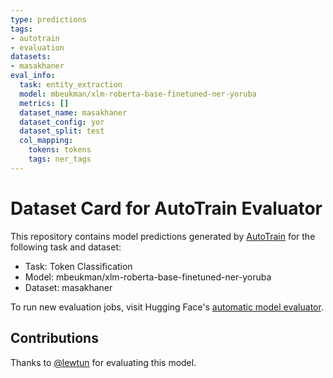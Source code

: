 ```yaml
---
type: predictions
tags:
- autotrain
- evaluation
datasets:
- masakhaner
eval_info:
  task: entity_extraction
  model: mbeukman/xlm-roberta-base-finetuned-ner-yoruba
  metrics: []
  dataset_name: masakhaner
  dataset_config: yor
  dataset_split: test
  col_mapping:
    tokens: tokens
    tags: ner_tags
---
```

# Dataset Card for AutoTrain Evaluator

This repository contains model predictions generated by [AutoTrain](https://huggingface.co/autotrain) for the following task and dataset:

* Task: Token Classification
* Model: mbeukman/xlm-roberta-base-finetuned-ner-yoruba
* Dataset: masakhaner

To run new evaluation jobs, visit Hugging Face's [automatic model evaluator](https://huggingface.co/spaces/autoevaluate/model-evaluator).

## Contributions

Thanks to [@lewtun](https://huggingface.co/lewtun) for evaluating this model.